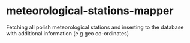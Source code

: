 # meteorological-stations-mapper
Fetching all polish meteorological stations and inserting to the database with additional information (e.g geo co-ordinates)

